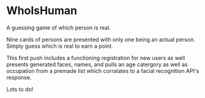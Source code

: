 # WhoIsHuman
A guessing game of which person is real. 

Nine cards of persons are presented with only one being an actual person. Simply guess which is real to earn a point.

This first push includes a functioning registration for new users as well presents generated faces, names, and pulls an age catergory as well as occupation from a premade list which corralates to a facial recognition API's response. 

Lots to do! 


